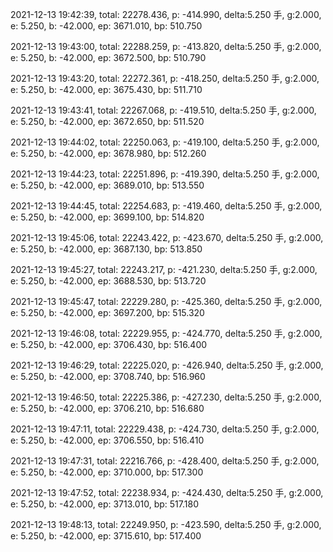 2021-12-13 19:42:39, total: 22278.436, p: -414.990, delta:5.250 手, g:2.000, e: 5.250, b: -42.000, ep: 3671.010, bp: 510.750

2021-12-13 19:43:00, total: 22288.259, p: -413.820, delta:5.250 手, g:2.000, e: 5.250, b: -42.000, ep: 3672.500, bp: 510.790

2021-12-13 19:43:20, total: 22272.361, p: -418.250, delta:5.250 手, g:2.000, e: 5.250, b: -42.000, ep: 3675.430, bp: 511.710

2021-12-13 19:43:41, total: 22267.068, p: -419.510, delta:5.250 手, g:2.000, e: 5.250, b: -42.000, ep: 3672.650, bp: 511.520

2021-12-13 19:44:02, total: 22250.063, p: -419.100, delta:5.250 手, g:2.000, e: 5.250, b: -42.000, ep: 3678.980, bp: 512.260

2021-12-13 19:44:23, total: 22251.896, p: -419.390, delta:5.250 手, g:2.000, e: 5.250, b: -42.000, ep: 3689.010, bp: 513.550

2021-12-13 19:44:45, total: 22254.683, p: -419.460, delta:5.250 手, g:2.000, e: 5.250, b: -42.000, ep: 3699.100, bp: 514.820

2021-12-13 19:45:06, total: 22243.422, p: -423.670, delta:5.250 手, g:2.000, e: 5.250, b: -42.000, ep: 3687.130, bp: 513.850

2021-12-13 19:45:27, total: 22243.217, p: -421.230, delta:5.250 手, g:2.000, e: 5.250, b: -42.000, ep: 3688.530, bp: 513.720

2021-12-13 19:45:47, total: 22229.280, p: -425.360, delta:5.250 手, g:2.000, e: 5.250, b: -42.000, ep: 3697.200, bp: 515.320

2021-12-13 19:46:08, total: 22229.955, p: -424.770, delta:5.250 手, g:2.000, e: 5.250, b: -42.000, ep: 3706.430, bp: 516.400

2021-12-13 19:46:29, total: 22225.020, p: -426.940, delta:5.250 手, g:2.000, e: 5.250, b: -42.000, ep: 3708.740, bp: 516.960

2021-12-13 19:46:50, total: 22225.386, p: -427.230, delta:5.250 手, g:2.000, e: 5.250, b: -42.000, ep: 3706.210, bp: 516.680

2021-12-13 19:47:11, total: 22229.438, p: -424.730, delta:5.250 手, g:2.000, e: 5.250, b: -42.000, ep: 3706.550, bp: 516.410

2021-12-13 19:47:31, total: 22216.766, p: -428.400, delta:5.250 手, g:2.000, e: 5.250, b: -42.000, ep: 3710.000, bp: 517.300

2021-12-13 19:47:52, total: 22238.934, p: -424.430, delta:5.250 手, g:2.000, e: 5.250, b: -42.000, ep: 3713.010, bp: 517.180

2021-12-13 19:48:13, total: 22249.950, p: -423.590, delta:5.250 手, g:2.000, e: 5.250, b: -42.000, ep: 3715.610, bp: 517.400